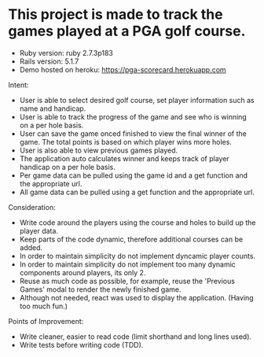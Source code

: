 # This project is made to track the games played at a PGA golf course.

* Ruby version: ruby 2.7.3p183
* Rails version: 5.1.7
* Demo hosted on heroku: https://pga-scorecard.herokuapp.com

Intent:
- User is able to select desired golf course, set player information such as name and handicap.
- User is able to track the progress of the game and see who is winning on a per hole basis. 
- User can save the game onced finished to view the final winner of the game. The total points is based on which player wins more holes.
- User is also able to view previous games played.
- The application auto calculates winner and keeps track of player handicap on a per hole basis.
- Per game data can be pulled using the game id and a get function and the appropriate url.
- All game data can be pulled using a get function and the appropriate url.

Consideration:
- Write code around the players using the course and holes to build up the player data.
- Keep parts of the code dynamic, therefore additional courses can be added.
- In order to maintain simplicity do not implement dyncamic player counts.
- In order to maintain simplicity do not implement too many dynamic components around players, its only 2.
- Reuse as much code as possible, for example, reuse the 'Previous Games' modal to render the newly finished game.
- Although not needed, react was used to display the application. (Having too much fun.)

Points of Improvement:
- Write cleaner, easier to read code (limit shorthand and long lines used).
- Write tests before writing code (TDD).

